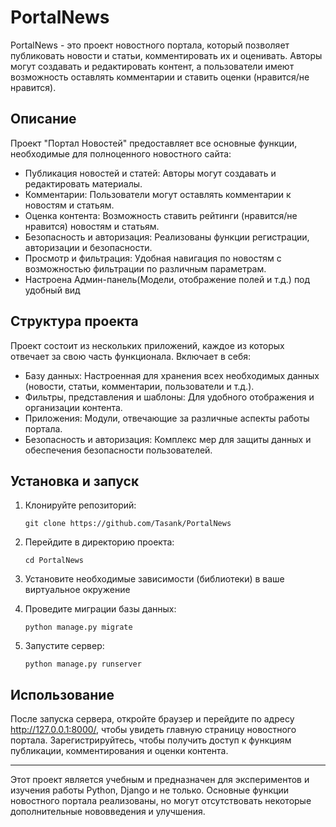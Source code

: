 # PortalNews

PortalNews - это проект новостного портала, который позволяет публиковать новости и статьи, комментировать их и оценивать. Авторы могут создавать и редактировать контент, а пользователи имеют возможность оставлять комментарии и ставить оценки (нравится/не нравится).

## Описание

Проект "Портал Новостей" предоставляет все основные функции, необходимые для полноценного новостного сайта:

- Публикация новостей и статей: Авторы могут создавать и редактировать материалы.
- Комментарии: Пользователи могут оставлять комментарии к новостям и статьям.
- Оценка контента: Возможность ставить рейтинги (нравится/не нравится) новостям и статьям.
- Безопасность и авторизация: Реализованы функции регистрации, авторизации и безопасности.
- Просмотр и фильтрация: Удобная навигация по новостям с возможностью фильтрации по различным параметрам.
- Настроена Админ-панель(Модели, отображение полей и т.д.) под удобный вид

## Структура проекта

Проект состоит из нескольких приложений, каждое из которых отвечает за свою часть функционала. Включает в себя:

- Базу данных: Настроенная для хранения всех необходимых данных (новости, статьи, комментарии, пользователи и т.д.).
- Фильтры, представления и шаблоны: Для удобного отображения и организации контента.
- Приложения: Модули, отвечающие за различные аспекты работы портала.
- Безопасность и авторизация: Комплекс мер для защиты данных и обеспечения безопасности пользователей.

## Установка и запуск

1. Клонируйте репозиторий:
   
    `git clone https://github.com/Tasank/PortalNews`
    
2. Перейдите в директорию проекта:
   
    `cd PortalNews`
    
3. Установите необходимые зависимости (библиотеки) в ваше виртуальное окружение
    
4. Проведите миграции базы данных:
   
    `python manage.py migrate`
    
5. Запустите сервер:
   
    `python manage.py runserver`
    
## Использование

После запуска сервера, откройте браузер и перейдите по адресу http://127.0.0.1:8000/, чтобы увидеть главную страницу новостного портала. Зарегистрируйтесь, чтобы получить доступ к функциям публикации, комментирования и оценки контента.


---

Этот проект является учебным и предназначен для экспериментов и изучения работы Python, Django и не только. Основные функции новостного портала реализованы, но могут отсутствовать некоторые дополнительные нововведения и улучшения.